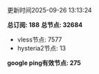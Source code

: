 更新时间2025-09-26 13:13:24

**总订阅: 188**
**总节点: 32684**
- vless节点: 7577
- hysteria2节点: 13

**google ping有效节点: 275**
